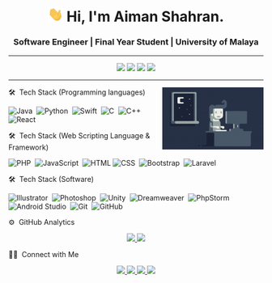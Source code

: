 <h1 align="center"><img src="https://raw.githubusercontent.com/ABSphreak/ABSphreak/master/gifs/Hi.gif" width="30px"> Hi, I'm Aiman Shahran.</h1>
<h3 align="center">Software Engineer | Final Year Student | University of Malaya</h3>
<hr>
<p align="center">
<img src="https://img.shields.io/badge/Age-23-blue?style=flat-square&logo=appveyor" />
  <img src="https://img.shields.io/badge/Focus-Software%20Engineering-brightgreen?style=flat-squaree&logo=appveyor" />
  <img src="https://img.shields.io/badge/Lives-Penang,%20Malaysia-success?style=flat-square&logo=appveyor" />
  <img src="https://img.shields.io/badge/Languages-English%20%26%20Malay-brightgreen?style=flat-square&logo=appveyor" />
</p>
<hr>
<img alt="Night Coding" data-original-height="185" data-original-width="300" height="123" width="200" src="https://raw.githubusercontent.com/AVS1508/AVS1508/master/assets/Night-Coding.gif" align="right"/>

🛠 &nbsp;Tech Stack (Programming languages)

![Java](https://img.shields.io/badge/-Java-05122A?style=flat&logo=java&logoColor=FFA518)&nbsp;
![Python](https://img.shields.io/badge/-Python-05122A?style=flat&logo=python)&nbsp;
![Swift](https://img.shields.io/badge/-swift-05122A?style=flat&logo=swift)&nbsp;
![C](https://img.shields.io/badge/-C-05122A?style=flat&logo=C&logoColor=A8B9CC)&nbsp;
![C++](https://img.shields.io/badge/-C++-05122A?style=flat&logo=C%2B%2B&logoColor=00599C)&nbsp;
![React](https://img.shields.io/badge/-React-05122A?style=flat&logo=react)&nbsp;

🛠 &nbsp;Tech Stack (Web Scripting Language & Framework)

![PHP](https://img.shields.io/badge/-Php-05122A?style=flat&logo=php&logoColor=FFA518)&nbsp;
![JavaScript](https://img.shields.io/badge/-JavaScript-05122A?style=flat&logo=javascript)&nbsp;
![HTML](https://img.shields.io/badge/-HTML-05122A?style=flat&logo=HTML5)
![CSS](https://img.shields.io/badge/-CSS-05122A?style=flat&logo=CSS3&logoColor=1572B6)&nbsp;
![Bootstrap](https://img.shields.io/badge/-Bootstrap-05122A?style=flat&logo=bootstrap&logoColor=563D7C)&nbsp;
![Laravel](https://img.shields.io/badge/-Laravel-05122A?style=flat&logo=laravel&logoColor=563D7C)&nbsp;

🛠 &nbsp;Tech Stack (Software)

![Illustrator](https://img.shields.io/badge/-Illustrator-05122A?style=flat&logo=adobe-illustrator)&nbsp;
![Photoshop](https://img.shields.io/badge/-Photoshop-05122A?style=flat&logo=adobe-photoshop)&nbsp;
![Unity](https://img.shields.io/badge/Unity-05122A?style=flat&logo=unity&logoColor=white)&nbsp;
![Dreamweaver](https://img.shields.io/badge/-Dreamweaver-05122A?style=flat&logo=adobe-dreamweaver)&nbsp;
![PhpStorm](https://img.shields.io/badge/-Phpstorm-05122A?style=flat&logo=phpstorm)&nbsp;
![Android Studio](https://img.shields.io/badge/-AndroidStudio-05122A?style=flat&logo=android)&nbsp;
![Git](https://img.shields.io/badge/-Git-05122A?style=flat&logo=git)&nbsp;
![GitHub](https://img.shields.io/badge/-GitHub-05122A?style=flat&logo=github)&nbsp;

⚙️ &nbsp;GitHub Analytics

<p align="center">
<a href="https://github.com/aifanshahran">
  <img height="180em" src="https://github-readme-stats-eight-theta.vercel.app/api?username=aifanshahran&show_icons=true&theme=algolia&include_all_commits=true&count_private=true"/>
  <img height="180em" src="https://github-readme-stats-eight-theta.vercel.app/api/top-langs/?username=aifanshahran&layout=compact&langs_count=8&theme=algolia"/>
</a>
</p>

🤝🏻 &nbsp;Connect with Me

<p align="center">
<a href="https://facebook.com/aifanshahran">
  <img src="https://img.shields.io/badge/Facebook-1877F2?style=for-the-badge&logo=facebook&logoColor=white"/>
</a>
<a href="https://twitter.com/aifanshahran">
  <img src="https://img.shields.io/badge/Twitter-1DA1F2?style=for-the-badge&logo=twitter&logoColor=white"/>
</a>
<a href="https://instagram.com/aifanshahran">
  <img src="https://img.shields.io/badge/Instagram-E4405F?style=for-the-badge&logo=instagram&logoColor=white"/>
</a>
<a href="https://www.linkedin.com/in/aimanshahran/">
  <img src="https://img.shields.io/badge/LinkedIn-0077B5?style=for-the-badge&logo=linkedin&logoColor=white"/>
</a>
</p>

